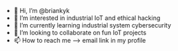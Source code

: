 - 👋 Hi, I’m @briankyk
- 👀 I’m interested in industrial IoT and ethical hacking
- 🌱 I’m currently learning industrial system cybersecurity
- 💞️ I’m looking to collaborate on fun IoT projects
- 📫 How to reach me --> email link in my profile

<!---
briankyk/briankyk is a ✨ special ✨ repository because its `README.md` (this file) appears on your GitHub profile.
You can click the Preview link to take a look at your changes.
--->
